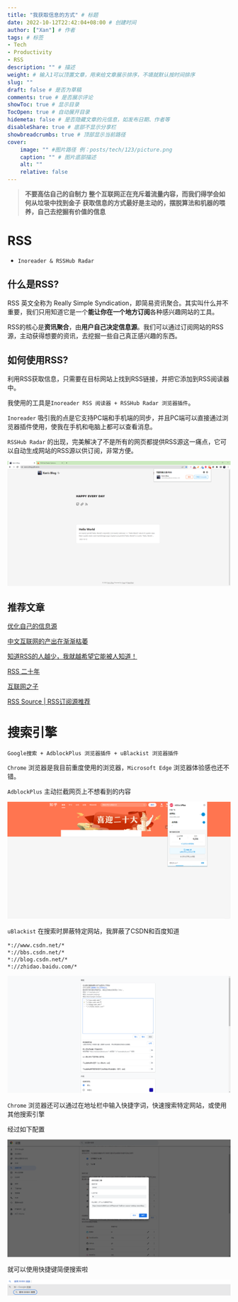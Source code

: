 ```yaml
---
title: "我获取信息的方式" # 标题
date: 2022-10-12T22:42:04+08:00 # 创建时间
author: ["Xan"] # 作者
tags: # 标签
- Tech
- Productivity
- RSS
description: "" # 描述
weight: # 输入1可以顶置文章，用来给文章展示排序，不填就默认按时间排序
slug: ""
draft: false # 是否为草稿
comments: true # 是否展示评论
showToc: true # 显示目录
TocOpen: true # 自动展开目录
hidemeta: false # 是否隐藏文章的元信息，如发布日期、作者等
disableShare: true # 底部不显示分享栏
showbreadcrumbs: true # 顶部显示当前路径
cover:
    image: "" #图片路径 例：posts/tech/123/picture.png
    caption: "" # 图片底部描述
    alt: ""
    relative: false
---
```


> **不要高估自己的自制力**
> **整个互联网正在充斥着流量内容，而我们得学会如何从垃圾中找到金子**
> **获取信息的方式最好是主动的，摆脱算法和机器的喂养，自己去挖掘有价值的信息**

# RSS
- `Inoreader & RSSHub Radar`
## 什么是RSS?
RSS 英文全称为 Really Simple Syndication，即简易资讯聚合。其实叫什么并不重要，我们只用知道它是一个**能让你在一个地方订阅**各种感兴趣网站的工具。

RSS的核心是**资讯聚合**，由**用户自己决定信息源**。我们可以通过订阅网站的RSS源，主动获得想要的资讯，去挖掘一些自己真正感兴趣的东西。

## 如何使用RSS?
利用RSS获取信息，只需要在目标网站上找到RSS链接，并把它添加到RSS阅读器中。

我使用的工具是`Inoreader RSS 阅读器 + RSSHub Radar 浏览器插件`。

`Inoreader` 吸引我的点是它支持PC端和手机端的同步，并且PC端可以直接通过浏览器插件使用，使我在手机和电脑上都可以查看消息。

`RSSHub Radar` 的出现，完美解决了不是所有的网页都提供RSS源这一痛点，它可以自动生成网站的RSS源以供订阅，非常方便。

![RSSHub Radar](../../static/img/getInfo/RSSHub.png)

## 推荐文章
[优化自己的信息源](https://catcoding.me/p/get-better-info/)

[中文互联网的产出在渐渐枯萎](https://www.zhihu.com/question/49684783/answer/2305132342)

[知道RSS的人越少，我就越希望它能被人知道！](https://zhuanlan.zhihu.com/p/349349861)

[RSS 二十年](https://mp.weixin.qq.com/s/VUhz2Tg08UqYSAZB6nU9MQ)

[互联网之子](https://coolshell.cn/articles/11928.html)

[RSS Source | RSS订阅源推荐](https://rss-source.com/)

# 搜索引擎
`Google搜索 + AdblockPlus 浏览器插件 + uBlackist 浏览器插件`

`Chrome` 浏览器是我目前重度使用的浏览器，`Microsoft Edge` 浏览器体验感也还不错。

`AdblockPlus` 主动拦截网页上不想看到的内容

![AdblockPlus](../../static/img/getInfo/AdblockPlus.png)

`uBlackist` 在搜索时屏蔽特定网站，我屏蔽了CSDN和百度知道
```
*://www.csdn.net/*
*://bbs.csdn.net/*
*://blog.csdn.net/*
*://zhidao.baidu.com/*
```

![uBlackist](../../static/img/getInfo/uBlackist.png)

`Chrome` 浏览器还可以通过在地址栏中输入快捷字词，快速搜索特定网站，或使用其他搜索引擎

经过如下配置

![search1 ](../../static/img/getInfo/search1.png)

就可以使用快捷键简便搜索啦

![search2 ](../../static/img/getInfo/search2.png)





